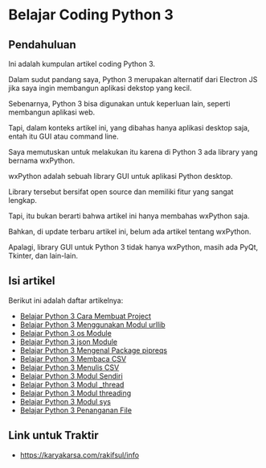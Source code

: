 # Belajar Coding Python 3

## Pendahuluan

Ini adalah kumpulan artikel coding Python 3.

Dalam sudut pandang saya, Python 3 merupakan alternatif dari Electron JS jika saya ingin membangun aplikasi dekstop yang kecil.

Sebenarnya, Python 3 bisa digunakan untuk keperluan lain, seperti membangun aplikasi web.

Tapi, dalam konteks artikel ini, yang dibahas hanya aplikasi desktop saja, entah itu GUI atau command line.

Saya memutuskan untuk melakukan itu karena di Python 3 ada library yang bernama wxPython.

wxPython adalah sebuah library GUI untuk aplikasi Python desktop.

Library tersebut bersifat open source dan memiliki fitur yang sangat lengkap.

Tapi, itu bukan berarti bahwa artikel ini hanya membahas wxPython saja.

Bahkan, di update terbaru artikel ini, belum ada artikel tentang wxPython.

Apalagi, library GUI untuk Python 3 tidak hanya wxPython, masih ada PyQt, Tkinter, dan lain-lain.

## Isi artikel

Berikut ini adalah daftar artikelnya:

-   [Belajar Python 3 Cara Membuat Project](https://github.com/rakifsul/belajar_coding_python_3/blob/main/Belajar-Python-3-Cara-Membuat-Project.md)
-   [Belajar Python 3 Menggunakan Modul urllib](https://github.com/rakifsul/belajar_coding_python_3/blob/main/Belajar-Python-3-Menggunakan-Modul-urllib.md)
-   [Belajar Python 3 os Module](https://github.com/rakifsul/belajar_coding_python_3/blob/main/Belajar-Python-3-os-Module.md)
-   [Belajar Python 3 json Module](https://github.com/rakifsul/belajar_coding_python_3/blob/main/Belajar-Python-3-json-Module.md)
-   [Belajar Python 3 Mengenal Package pipreqs](https://github.com/rakifsul/belajar_coding_python_3/blob/main/Belajar-Python-3-Mengenal-Package-pipreqs.md)
-   [Belajar Python 3 Membaca CSV](https://github.com/rakifsul/belajar_coding_python_3/blob/main/Belajar-Python-3-Membaca-CSV.md)
-   [Belajar Python 3 Menulis CSV](https://github.com/rakifsul/belajar_coding_python_3/blob/main/Belajar-Python-3-Menulis-CSV.md)
-   [Belajar Python 3 Modul Sendiri](https://github.com/rakifsul/belajar_coding_python_3/blob/main/Belajar-Python-3-Modul-Sendiri.md)
-   [Belajar Python 3 Modul \_thread](https://github.com/rakifsul/belajar_coding_python_3/blob/main/Belajar-Python-3-Modul-_thread.md)
-   [Belajar Python 3 Modul threading](https://github.com/rakifsul/belajar_coding_python_3/blob/main/Belajar-Python-3-Modul-threading.md)
-   [Belajar Python 3 Modul sys](https://github.com/rakifsul/belajar_coding_python_3/blob/main/Belajar-Python-3-Modul-sys.md)
-   [Belajar Python 3 Penanganan File](https://github.com/rakifsul/belajar_coding_python_3/blob/main/Belajar-Python-3-Penanganan-File.md)

## Link untuk Traktir

- https://karyakarsa.com/rakifsul/info